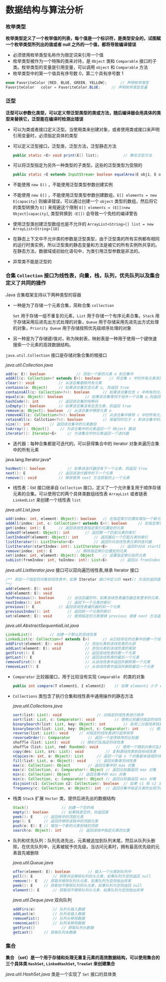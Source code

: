 # 数据结构与算法分析

### 枚举类型

__枚举类型定义了一个枚举值的列表，每个值是一个标识符，是类型安全的，试图赋一个枚举类型所列出的值或者 null 之外的一个值，都将导致编译错误__

* 必须使用枚举类型名称作为限定词来引用一个值
* 枚举类型被作为一个特殊的类来对待，是 `Object` 类和 `Comparable` 接口的子类。枚举类型的变量是引用变量，可以调用 `object` 和 `Comparable` 方法
* 枚举类型中的第一个值具有序号数 0，第二个具有序号数 1

```java
enum FavoriteColor {RED, BLUE, GREEN, YELLOW};		// 声明枚举类型
FavoriteColor	color = FavoriteColor.BLUE;		// 声明枚举类型变量
```

### 泛型

__泛型可以参数化类型，可以定义带泛型类型的类或方法，随后编译器会用具体的类型来替换它，泛型能在编译时检测出错误__

* 可以为类或者接口定义泛型。当使用类来创建对象，或者使用类或接口来声明引用变量时，必须指定具体的类型

* 可以定义泛型接口，泛型类，泛型方法，泛型静态方法

  ```java
  public static <E> void print(E[] list);			// 静态泛型方法
  ```

* 可以将泛型指定为另外一种类型的子类型。这些的泛型类型为受限的

  ```Java
  public static <E extends InputStream> boolean equalArea(E obj1, E obj2) // E 指定为 InputStream 的泛型子类型
  ```

* 不能使用 `new E()` ，不能使用泛型类型参数创建实例
* 不能使用 `new E[]` ，不能使用泛型类型参数创建数组，`E[] elements = new E[capacity]` 则编译错误，可以通过创建一个 `object` 类型的数组，然后将它的类型转换为 `E[]` 来规避这个限制 `E[] elements = (E[])new Object[capacity]`, 类型转换到`（E[])` 会导致一个免检的编译警告
* 使用泛型类创建泛型数组也是不允许的 `ArrayList<String>[] list = new ArrayList<String>[10]`
* 在静态上下文中不允许类的参数是泛型类型，由于泛型类的所有实例都有相同的运行时类实例，所以泛型类的静态变量和方法是被它的所有实例所共享的。在静态方法，数据域或初始化语句中，为类引用泛型参数是非法的。
* 异常类不能是泛型的

### 合集 `Collection` 接口为线性表，向量，栈，队列，优先队列以及集合定义了共同的操作

Java 合集框架支持以下两种类型的容器

* 一种是为了存储一个元素合集，简称合集 `collection`

  `Set` 用于存储一组不重复的元素，`List` 用于存储一个有序元素合集，`Stack` 用于存储采用后进先出方式处理的对象，`Queue` 用于存储采用先进先出方式处理的对象，`Priority Queue` 用于存储按照优先级顺序处理的对象

* 另一种是为了存储键/值对，称为映射表，映射表是一种用于使用一个键快速搜索一个元素的高效数据结构。

`java.util.Collection` 接口是存储对象合集的根接口

*java.util.Collection.java*

```java
add(o: E): boolean				// 添加一个新的元素 o 到合集中
addAll(c: Collection<? extends E>): boolean    // 将合集 c 中的所有元素添加到该合集中，并集
clear(): void			// 从该合集删除所有元素
contains(o: Object)		// 如果该合集包含元素 o, 则返回 true
containsAll(c: Collection<?>): boolean		// 如果该合集包含 c 中所有的元素，则返回 true
equals(o: Object): boolean			// 如果该合集等同于另外一个合集 o,则返回 true
hashCode(): int			// 返回该合集的哈希码
isEmpty(): boolean		// 如果该合集没有包含元素，则返回 true
remove(o: Object): boolean	// 从该合集中移除元素 o
removeAll(c: Collection<?>): boolean		// 从该合集中移除 c 中的所有元素， 差集
retainAll(c: Collction<?>): boolean			// 保留同时位于 c 和该合集中的元素，交集
size(): int			// 返回该合集中的元素数目
toArray()： Object[]		// 为该合集中的元素返回一个 Object 数组
iterator(): Iterator<E>		// 为该集合中的元素返回一个迭代器
```

* 迭代器：每种合集都是可迭代的。可以获得集合中的 iterator 对象来遍历合集中的所有元素

java.lang.Iterator.java*

```java
hasNext(): boolean			// 如果该迭代器还有下一个元素，则返回 true
next(): E				// 返回该迭代器中的下一个元素
remove(): void			// 移除使用 next 方法获取的上一个元素
```

* 线性表：list 接口继承自 `Collection` 接口，定义了一个允许重复用于顺序存储元素的合集。可以使用它的两个具体类数组线性表 `ArrayList` 或者链表 `LinkedList` 来创建一个线性表 `list`

*java.util.List.java*

```java
add(index: int, element: Object): boolean	// 在指定索引位置处增加一个新元素
addAll(index: int, c: Collection<? extends E>): boolean 	// 在指定索引位置处添加 c 中的所有元素
get(index: int): E   	// 返回该线性表指定索引位置处的元素
indexOf(element: Object): int 		// 返回第一个匹配元素的索引
lastIndexOf(element: Object): int		// 返回最后一个匹配元素的索引
listIterator(): ListIterator<E>			// 返回针对该线性表元素的迭代器
listIterator(startIndex: int): ListIterator<E>		// 返回针对从 startIndex 开始的元素的迭代器
remove(index: int): E			// 移除指定索引位置处的元素
set(index: int, element: Object): Object 	// 设置指定索引处的元素
subList(fromIndex: int, toIndex: int): List<E>		// 返回从 fromIndex 到 toIndex-1 的子线性表
```

*java.util.ListIterator.java* 接口可以双向遍历线性表,继承 Iterator 接口

```java
/** 添加一个指定的对象到线性表中，如果 Iterator 接口中定义的 next() 方法的返回值非空，该元素将被插入**到 next() 方法返回的元素之前；如果 previous() 方法的返回值非空，该元素将被插入到 previous() 方法**返回的元素之后，如果线性表中没有元素，这个新元素即成为线性表中唯一的元素
**/
add(element: E): void
add(element: E): void
hasPrevious(): boolean		// 当往回遍历时，如果该线性表遍历器还有更多的元素，则返回 true
nextIndex(): int			// 返回下一个元素的索引
previous(): E			// 返回该线性表遍历器的前一个元素
previousIndex(): int		// 返回前一个元素的索引
set(element: E): void		// 使用指定的元素替换 previous 或者 next 方法返回的最后一个元素
```

*java.util.AbstractSequentialList.java*

```java
LinkedList() 		// 创建一个默认的空线性表
LinkedList(c: Collection<? extends E>)		// 从已经存在的合集中创建一个线性表
addFirst(element: E): void			// 添加元素到该线性表的头部
addLast(element: E): void			// 添加元素到该线性表的尾部
getFirst(): E						// 返回该线性表的第一个元素
getLast(): E						// 返回该线性表的最后一个元素
removeFirst(): E					// 从该线性表中返回并删除第一个元素
removeLast(): E						// 从该线性表中返回并删除最后一个元素
```

* `Comparator` 比较器接口，用于比较没有实现 `Comparable ` 的类的对象

  ```Java
  public int compare(T element1, I element2)    // 如果 element1 小于 element2，就返回一个负值；如果 element1 大于 element2 就返回一个正值；如果两者相等返回 0
  ```

* `Collections` 类包含了执行合集和线性表中通用操作的静态方法

  *java.util.Collections.java*

  ```Java
  sort(list: List): void				// 对指定的线性表进行排序
  sort(list: List, c: Comparator): void			// 使用比较器对指定的线性表进行排序
  binarySearch(list: List, key: Object): int		// 采用二分查找来找到排序的线性表中的键值
  binarySearch(list: List, key: Object, c: Comparator): int 	// 使用比较器，采用二分查找来找到排好序的线性表中的键值
  reverse(list: List): void		// 对指定的线性表进行逆序排序
  reverseOrder(): Comparator		// 返回一个逆序排序的比较器
  shuffle（list: List): void		// 随机打乱指定的线性表
  shuffle（list: List, rmd: Random): void		// 使用一个随机对象打乱指定的线性表
  copy(des: List, src: List): void			// 复制源线性表到目标线性表
  nCopies(n: int, o: Object): List		// 返回一个由 n 个对象副本组成的线性表
  fill(list: List, o: Object): void		// 返回对象填充线性表
  max(c: Collection): Object		// 返回合集中的 max 对象
  max(c: Collection, c: Comparator): Object	// 返回比较器返回 max 对象
  min(c: Collection): Object	// 返回合集中的 min 对象
  min(c: Collection, c: Comparator): Object	// 返回比较器返回 min 对象
  disjoint(c1: Collection c2: Collection): boolean	// 如果 c1 和 c2 没有共同的元素，则返回真
  frequency(c: Collection, o: Object): int	// 返回合集中指定元素的出现次数
  ```

* 栈类 `Stack` 扩展 `Vector` 类，提供后进先出的数据结构

  ```Java
  Stack()				// 创建一个空的栈
  empty(): boolean		// 如果栈是空的，则返回真
  peek(): E		// 返回栈中的顶部元素
  pop(): E		// 返回并移除该栈中的顶部元素
  push(o: E): E	// 增加一个新的元素到栈的顶部
  search(o: Object): int		// 返回该栈中指定元素的位置
  ```

* 队列和优先队列：队列先进先出，元素被追加到队列末尾，然后从队列头删除，在优先队列中，元素被赋予优先级，当访问元素时，拥有最高优先级的元素首先被删除

  *java.util.Queue.java*

  ```Java
  offer(element: E): boolean		// 插入一个元素到队列中
  poll(): E			// 获取并且移除队列的头元素，如果队列为空则返回 null
  remove(): E 	// 获取并移除队列头元素，如果队列为空则抛出异常
  peek(): E 	// 获取但不移除队列的头元素，如果队列为空则返回 null
  element(): E		// 获取但不移除队列头元素，如果队列为空则抛出异常
  ```

  *java.util.Deque.java* 双向队列

  ```Java
  addFirs(e)		// 队列头插入数据
  addLast(e)		// 队列未插入数据
  removeFist()		// 队列头移除数据
  removeLast()		// 队列未移除数据
  getFirst()			// 获取队列头数据
  getLast()		// 获取队列未数据
  ```

### 集合

__集合 （set）是一个用于存储和处理无重复元素的高效数据结构，可以使用集合的三个具体类 `HashSet`, `LinkedHashSet`, `TreeSet` 来创建集合__

*java.util.HashSet.java* 类是一个实现了 `Set` 接口的具体类 